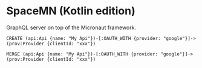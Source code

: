 # SpaceMN (Kotlin edition)

GraphQL server on top of the Micronaut framework.

```cypher
CREATE (api:Api {name: "My Api"})-[:OAUTH_WITH {provider: "google"}]->(prov:Provider {clientId: "xxx"})
```

```cypher
MERGE (api:Api {name: "My Api"})-[:OAUTH_WITH {provider: "google"}]->(prov:Provider {clientId: "xxx"})
```
